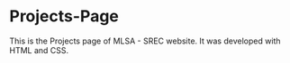 # Projects-Page

This is the Projects page of MLSA - SREC website. 
It was developed with HTML and CSS.
